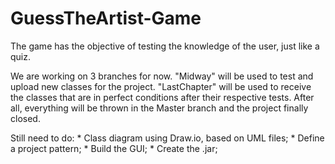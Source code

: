 # GuessTheArtist-Game
The game has the objective of testing the knowledge of the user, just like a quiz.

We are working on 3 branches for now.
  "Midway" will be used to test and upload new classes for the project.
  "LastChapter" will be used to receive the classes that are in perfect conditions after their respective tests.
  After all, everything will be thrown in the Master branch and the project finally closed. 
  
  Still need to do:
    * Class diagram using Draw.io, based on UML files;
    * Define a project pattern;
    * Build the GUI;
    * Create the .jar;
   
